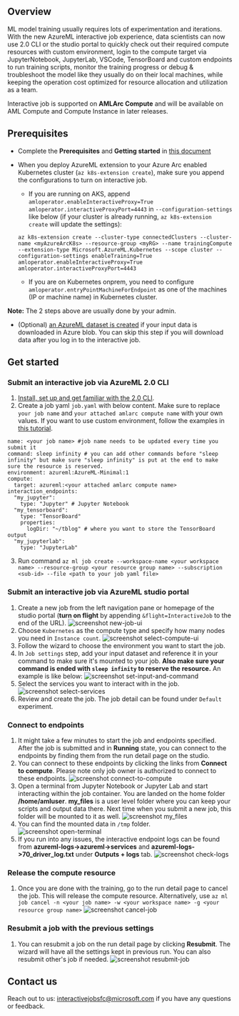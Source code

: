 ## Overview
ML model training usually requires lots of experimentation and iterations. With the new AzureML interactive job experience, data scientists can now use 2.0 CLI or the studio portal to quickly check out their required compute resources with custom environment, login to the compute target via JupyterNotebook, JupyterLab, VSCode, TensorBoard and custom endpoints to run training scripts, monitor the training progress or debug & troubleshoot the model like they usually do on their local machines, while keeping the operation cost optimized for resource allocation and utilization as a team.

Interactive job is supported on **AMLArc Compute** and will be available on AML Compute and Compute Instance in later releases.

## Prerequisites
- Complete the **Prerequisites** and **Getting started** in [this document](https://github.com/Azure/AML-Kubernetes)
- When you deploy AzureML extension to your Azure Arc enabled Kubernetes cluster (`az k8s-extension create`), make sure you append the configurations to turn on interactive job.
    - If you are running on AKS, append `amloperator.enableInteractiveProxy=True amloperator.interactiveProxyPort=4443` in `--configuration-settings` like below (if your cluster is already running, `az k8s-extension create` will update the settings):

    ```
    az k8s-extension create --cluster-type connectedClusters --cluster-name <myAzureArcK8s> --resource-group <myRG> --name trainingCompute --extension-type Microsoft.AzureML.Kubernetes --scope cluster --configuration-settings enableTraining=True amloperator.enableInteractiveProxy=True amloperator.interactiveProxyPort=4443
    ```
    - If you are on Kubernetes onprem, you need to configure `amloperator.entryPointMachineForEndpoint` as one of the machines (IP or machine name) in Kubernetes cluster.

**Note:** The 2 steps above are usually done by your admin.
- (Optional) [an AzureML dataset is created](https://docs.microsoft.com/en-us/azure/machine-learning/how-to-connect-data-ui) if your input data is downloaded in Azure blob. You can skip this step if you will download data after you log in to the interactive job.

## Get started
### Submit an interactive job via AzureML 2.0 CLI
1. [Install, set up and get familiar with the 2.0 CLI](https://docs.microsoft.com/en-us/azure/machine-learning/how-to-configure-cli).
1. Create a job yaml `job.yaml` with below content. Make sure to replace `your job name` and `your attached amlarc compute name` with your own values. If you want to use custom environment, follow the examples in [this tutorial](https://docs.microsoft.com/en-us/azure/machine-learning/how-to-train-cli). 
```dotnetcli
name: <your job name> #job name needs to be updated every time you submit it
command: sleep infinity # you can add other commands before "sleep infinity" but make sure "sleep infinity" is put at the end to make sure the resource is reserved.
environment: azureml:AzureML-Minimal:1
compute:
  target: azureml:<your attached amlarc compute name>
interaction_endpoints:
  "my_jupyter":
    type: "Jupyter" # Jupyter Notebook
  "my_tensorboard":
    type: "TensorBoard"
    properties:
      logDir: "~/tblog" # where you want to store the TensorBoard output 
  "my_jupyterlab":
    type: "JupyterLab"
```
3. Run command `az ml job create --workspace-name <your workspace name> --resource-group <your resource group name> --subscription <sub-id> --file <path to your job yaml file> `

### Submit an interactive job via AzureML studio portal
1. Create a new job from the left navigation pane or homepage of the studio portal (**turn on flight** by appending `&flight=InteractiveJob` to the end of the URL).
![screenshot new-job-ui](./media/new-job.png)
1. Choose `Kubernetes` as the compute type and specify how many nodes you need in `Instance count`.
![screenshot select-compute-ui](./media/compute-amlarc.png)
1. Follow the wizard to choose the environment you want to start the job.
1. In `Job settings` step, add your input dataset and reference it in your command to make sure it's mounted to your job. **Also make sure your command is ended with `sleep infinity` to reserve the resource.** An example is like below:
![screenshot set-input-and-command](./media/input-command.png)
1. Select the services you want to interact with in the job.
![screenshot select-services](./media/select-services.png)
1. Review and create the job. The job detail can be found under `Default` experiment.


### Connect to endpoints
1. It might take a few minutes to start the job and endpoints specified. After the job is submitted and in **Running** state, you can connect to the endpoints by finding them from the run detail page on the studio.
1. You can connect to these endpoints by clicking the links from **Connect to compute**. Please note only job owner is authorized to connect to these endpoints.
![screenshot connect-to-compute](./media/connect-to-compute.png)
1. Open a terminal from Jupyter Notebook or Jupyter Lab and start interacting within the job container. You are landed on the home folder **/home/amluser**. **my_files** is a user level folder where you can keep your scripts and output data there. Next time when you submit a new job, this folder will be mounted to it as well.
![screenshot my_files](./media/my_files.png)
1. You can find the mounted data in `/tmp` folder.
![screenshot open-terminal](./media/open-terminal.png) 
1. If you run into any issues, the interactive endpoint logs can be found from **azureml-logs->azureml->services** and **azureml-logs->70_driver_log.txt** under **Outputs + logs** tab.
![screenshot check-logs](./media/logs.png)

### Release the compute resource
1. Once you are done with the training, go to the run detail page to cancel the job. This will release the compute resource. Alternatively, use `az ml job cancel -n <your job name> -w <your workspace name> -g <your resource group name>`
![screenshot cancel-job](./media/cancel-job.png)

### Resubmit a job with the previous settings
1. You can resubmit a job on the run detail page by clicking **Resubmit**. The wizard will have all the settings kept in previous run. You can also resubmit other's job if needed.
![screenshot resubmit-job](./media/resubmit-job.png)

## Contact us
Reach out to us: interactivejobsfc@microsoft.com if you have any questions or feedback.
